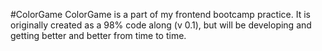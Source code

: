 #ColorGame
ColorGame is a part of my frontend bootcamp practice. It is originally created as a 98% code along (v 0.1), but will be developing and getting better and better from time to time.
